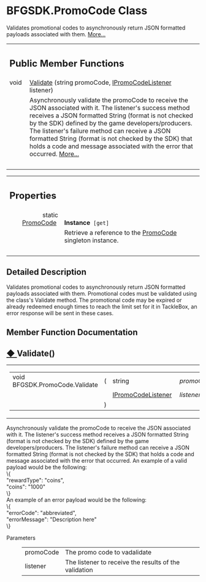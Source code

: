 # BFGSDK.PromoCode Class 

<div class="contents">Validates promotional codes to asynchronously return JSON formatted payloads associated with them.    <a href="class_b_f_g_s_d_k_1_1_promo_code.html#details">More...</a><table class="memberdecls"><tr class="heading"><td colspan="2"><h2 class="groupheader"><a id="pub-methods" name="pub-methods"></a> Public Member Functions</h2></td></tr><tr class="memitem:a7b6080eace862d6917b7d512dfcbcd65"><td class="memItemLeft" align="right" valign="top">void&#160;</td><td class="memItemRight" valign="bottom"><a class="el" href="class_b_f_g_s_d_k_1_1_promo_code.html#a7b6080eace862d6917b7d512dfcbcd65">Validate</a> (string promoCode, <a class="el" href="interface_b_f_g_s_d_k_1_1_i_promo_code_listener.html">IPromoCodeListener</a> listener)</td></tr><tr class="memdesc:a7b6080eace862d6917b7d512dfcbcd65"><td class="mdescLeft">&#160;</td><td class="mdescRight">Asynchronously validate the promoCode to receive the JSON associated with it. The listener's success method receives a JSON formatted String (format is not checked by the SDK) defined by the game developers/producers. The listener's failure method can receive a JSON formatted String (format is not checked by the SDK) that holds a code and message associated with the error that occurred.  <a href="class_b_f_g_s_d_k_1_1_promo_code.html#a7b6080eace862d6917b7d512dfcbcd65">More...</a><br /></td></tr><tr class="separator:a7b6080eace862d6917b7d512dfcbcd65"><td class="memSeparator" colspan="2">&#160;</td></tr></table><table class="memberdecls"><tr class="heading"><td colspan="2"><h2 class="groupheader"><a id="properties" name="properties"></a> Properties</h2></td></tr><tr class="memitem:a073aa16dd2dd1be17a2e0ce370cad007"><td class="memItemLeft" align="right" valign="top"><a id="a073aa16dd2dd1be17a2e0ce370cad007" name="a073aa16dd2dd1be17a2e0ce370cad007"></a> static <a class="el" href="class_b_f_g_s_d_k_1_1_promo_code.html">PromoCode</a>&#160;</td><td class="memItemRight" valign="bottom"><b>Instance</b><code> [get]</code></td></tr><tr class="memdesc:a073aa16dd2dd1be17a2e0ce370cad007"><td class="mdescLeft">&#160;</td><td class="mdescRight">Retrieve a reference to the <a class="el" href="class_b_f_g_s_d_k_1_1_promo_code.html" title="Validates promotional codes to asynchronously return JSON formatted payloads associated with them.">PromoCode</a> singleton instance. <br /></td></tr><tr class="separator:a073aa16dd2dd1be17a2e0ce370cad007"><td class="memSeparator" colspan="2">&#160;</td></tr></table><a name="details" id="details"></a><h2 class="groupheader">Detailed Description</h2><div class="textblock">Validates promotional codes to asynchronously return JSON formatted payloads associated with them. Promotional codes must be validated using the class's Validate method. The promotional code may be expired or already redeemed enough times to reach the limit set for it in TackleBox, an error response will be sent in these cases. </div><h2 class="groupheader">Member Function Documentation</h2><a id="a7b6080eace862d6917b7d512dfcbcd65" name="a7b6080eace862d6917b7d512dfcbcd65"></a><h2 class="memtitle"><span class="permalink"><a href="#a7b6080eace862d6917b7d512dfcbcd65">&#9670;&nbsp;</a></span>Validate()</h2><div class="memitem"><div class="memproto"><table class="mlabels"><tr><td class="mlabels-left"><table class="memname"><tr><td class="memname">void BFGSDK.PromoCode.Validate </td><td>(</td><td class="paramtype">string&#160;</td><td class="paramname"><em>promoCode</em>, </td></tr><tr><td class="paramkey"></td><td></td><td class="paramtype"><a class="el" href="interface_b_f_g_s_d_k_1_1_i_promo_code_listener.html">IPromoCodeListener</a>&#160;</td><td class="paramname"><em>listener</em>&#160;</td></tr><tr><td></td><td>)</td><td></td><td></td></tr></table></td><td class="mlabels-right"><span class="mlabels"><span class="mlabel">inline</span></span></td></tr></table></div><div class="memdoc">Asynchronously validate the promoCode to receive the JSON associated with it. The listener's success method receives a JSON formatted String (format is not checked by the SDK) defined by the game developers/producers. The listener's failure method can receive a JSON formatted String (format is not checked by the SDK) that holds a code and message associated with the error that occurred. An example of a valid payload would be the following: <div class="fragment"><div class="line">\{ </div><div class="line"><span class="stringliteral">&quot;rewardType&quot;</span>: <span class="stringliteral">&quot;coins&quot;</span>, </div><div class="line"><span class="stringliteral">&quot;coins&quot;</span>: <span class="stringliteral">&quot;1000&quot;</span></div><div class="line">\}</div></div>An example of an error payload would be the following: <div class="fragment"><div class="line">\{ </div><div class="line"><span class="stringliteral">&quot;errorCode&quot;</span>: <span class="stringliteral">&quot;abbreviated&quot;</span>, </div><div class="line"><span class="stringliteral">&quot;errorMessage&quot;</span>: <span class="stringliteral">&quot;Description here&quot;</span></div><div class="line">\}</div></div><dl class="params"><dt>Parameters</dt><dd><table class="params"><tr><td class="paramname">promoCode</td><td>The promo code to vadalidate</td></tr><tr><td class="paramname">listener</td><td>The listener to receive the results of the validation</td></tr></table></dd></dl></div></div></div> 
